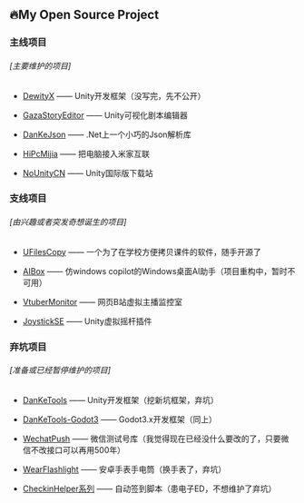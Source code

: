 ## 🔥My Open Source Project

### 主线项目

###### [主要维护的项目]

* [DewityX](https://github.com/DanKE123abc/)  —— Unity开发框架（没写完，先不公开）

* [GazaStoryEditor](https://github.com/DanKE123abc/GazaStoryEditor) —— Unity可视化剧本编辑器

* [DanKeJson](https://github.com/DanKE123abc/DanKeJson) —— .Net上一个小巧的Json解析库

* [HiPcMijia](https://github.com/DanKE123abc/HiPcMijia) —— 把电脑接入米家互联

* [NoUnityCN](https://github.com/DanKE123abc/NoUnityCN) —— Unity国际版下载站

### 支线项目

###### [由兴趣或者突发奇想诞生的项目]

* [UFilesCopy](https://github.com/DanKE123abc/UFilesCopy) —— 一个为了在学校方便拷贝课件的软件，随手开源了

* [AIBox](https://github.com/DanKE123abc/AIBox) —— 仿windows copilot的Windows桌面AI助手（项目重构中，暂时不可用）

* [VtuberMonitor](https://github.com/DanKE123abc/VtuberMonitor) —— 网页B站虚拟主播监控室

* [JoystickSE](https://github.com/DanKE123abc/JoystickSE) —— Unity虚拟摇杆插件

### 弃坑项目

###### [准备或已经暂停维护的项目]

* [DanKeTools](https://github.com/DanKE123abc/DanKeTools) —— Unity开发框架（挖新坑框架，弃坑）

* [DanKeTools-Godot3](https://github.com/DanKE123abc/DanKeTools-Godot3) —— Godot3.x开发框架（同上）

* [WechatPush](https://github.com/DanKE123abc/WechatPush) —— 微信测试号库（我觉得现在已经没什么要改的了，只要微信不改接口可以再用500年）

* [WearFlashlight](https://github.com/DanKE123abc/WearFlashlight) —— 安卓手表手电筒（换手表了，弃坑）

* [CheckinHelper系列](https://github.com/stars/DanKE123abc/lists/checkinhelper) —— 自动签到脚本（患电子ED，不想维护了弃坑）


